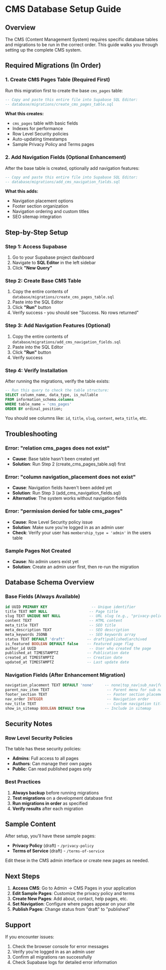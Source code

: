 # CMS Database Setup Guide

## Overview
The CMS (Content Management System) requires specific database tables and migrations to be run in the correct order. This guide walks you through setting up the complete CMS system.

## Required Migrations (In Order)

### 1. **Create CMS Pages Table** (Required First)
Run this migration first to create the base `cms_pages` table:

```sql
-- Copy and paste this entire file into Supabase SQL Editor:
-- database/migrations/create_cms_pages_table.sql
```

**What this creates:**
- `cms_pages` table with basic fields
- Indexes for performance
- Row Level Security policies
- Auto-updating timestamps
- Sample Privacy Policy and Terms pages

### 2. **Add Navigation Fields** (Optional Enhancement)
After the base table is created, optionally add navigation features:

```sql
-- Copy and paste this entire file into Supabase SQL Editor:
-- database/migrations/add_cms_navigation_fields.sql
```

**What this adds:**
- Navigation placement options
- Footer section organization
- Navigation ordering and custom titles
- SEO sitemap integration

## Step-by-Step Setup

### Step 1: Access Supabase
1. Go to your Supabase project dashboard
2. Navigate to **SQL Editor** in the left sidebar
3. Click **"New Query"**

### Step 2: Create Base CMS Table
1. Copy the entire contents of `database/migrations/create_cms_pages_table.sql`
2. Paste into the SQL Editor
3. Click **"Run"** button
4. Verify success - you should see "Success. No rows returned"

### Step 3: Add Navigation Features (Optional)
1. Copy the entire contents of `database/migrations/add_cms_navigation_fields.sql`
2. Paste into the SQL Editor
3. Click **"Run"** button
4. Verify success

### Step 4: Verify Installation
After running the migrations, verify the table exists:

```sql
-- Run this query to check the table structure:
SELECT column_name, data_type, is_nullable 
FROM information_schema.columns 
WHERE table_name = 'cms_pages' 
ORDER BY ordinal_position;
```

You should see columns like: `id`, `title`, `slug`, `content`, `meta_title`, etc.

## Troubleshooting

### Error: "relation cms_pages does not exist"
- **Cause**: Base table hasn't been created yet
- **Solution**: Run Step 2 (create_cms_pages_table.sql) first

### Error: "column navigation_placement does not exist"
- **Cause**: Navigation fields haven't been added yet
- **Solution**: Run Step 3 (add_cms_navigation_fields.sql)
- **Alternative**: The system works without navigation fields

### Error: "permission denied for table cms_pages"
- **Cause**: Row Level Security policy issue
- **Solution**: Make sure you're logged in as an admin user
- **Check**: Verify your user has `membership_type = 'admin'` in the users table

### Sample Pages Not Created
- **Cause**: No admin users exist yet
- **Solution**: Create an admin user first, then re-run the migration

## Database Schema Overview

### Base Fields (Always Available)
```sql
id UUID PRIMARY KEY                    -- Unique identifier
title TEXT NOT NULL                   -- Page title
slug TEXT UNIQUE NOT NULL             -- URL slug (e.g., "privacy-policy")
content TEXT                          -- HTML content
meta_title TEXT                       -- SEO title
meta_description TEXT                 -- SEO description
meta_keywords JSONB                   -- SEO keywords array
status TEXT DEFAULT 'draft'          -- draft|published|archived
is_featured BOOLEAN DEFAULT false    -- Featured page flag
author_id UUID                        -- User who created the page
published_at TIMESTAMPTZ             -- Publication date
created_at TIMESTAMPTZ               -- Creation date
updated_at TIMESTAMPTZ               -- Last update date
```

### Navigation Fields (After Enhancement Migration)
```sql
navigation_placement TEXT DEFAULT 'none'     -- none|top_nav|sub_nav|footer
parent_nav_item TEXT                          -- Parent menu for sub navigation
footer_section TEXT                           -- Footer section placement
nav_order INTEGER                             -- Navigation order
nav_title TEXT                                -- Custom navigation title
show_in_sitemap BOOLEAN DEFAULT true         -- Include in sitemap
```

## Security Notes

### Row Level Security Policies
The table has these security policies:
- **Admins**: Full access to all pages
- **Authors**: Can manage their own pages
- **Public**: Can read published pages only

### Best Practices
1. **Always backup** before running migrations
2. **Test migrations** on a development database first
3. **Run migrations in order** as specified
4. **Verify results** after each migration

## Sample Content

After setup, you'll have these sample pages:
- **Privacy Policy** (draft) - `/privacy-policy`
- **Terms of Service** (draft) - `/terms-of-service`

Edit these in the CMS admin interface or create new pages as needed.

## Next Steps

1. **Access CMS**: Go to Admin → CMS Pages in your application
2. **Edit Sample Pages**: Customize the privacy policy and terms
3. **Create New Pages**: Add about, contact, help pages, etc.
4. **Set Navigation**: Configure where pages appear on your site
5. **Publish Pages**: Change status from "draft" to "published"

## Support

If you encounter issues:
1. Check the browser console for error messages
2. Verify you're logged in as an admin user
3. Confirm all migrations ran successfully
4. Check Supabase logs for detailed error information 